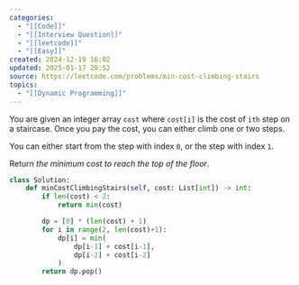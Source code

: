 ```yaml
---
categories:
  - "[[Code]]"
  - "[[Interview Question]]"
  - "[[leetcode]]"
  - "[[Easy]]"
created: 2024-12-19 16:02
updated: 2025-01-17 20:52
source: https://leetcode.com/problems/min-cost-climbing-stairs
topics:
  - "[[Dynamic Programming]]"
---
```

You are given an integer array `cost` where `cost[i]` is the cost of `ith` step on a staircase. Once you pay the cost, you can either climb one or two steps.

You can either start from the step with index `0`, or the step with index `1`.

Return _the minimum cost to reach the top of the floor_.
```python
class Solution:
    def minCostClimbingStairs(self, cost: List[int]) -> int:
        if len(cost) < 2:
            return min(cost)

        dp = [0] * (len(cost) + 1)
        for i in range(2, len(cost)+1):
            dp[i] = min(
                dp[i-1] + cost[i-1], 
                dp[i-2] + cost[i-2]
            )
        return dp.pop()
``` 